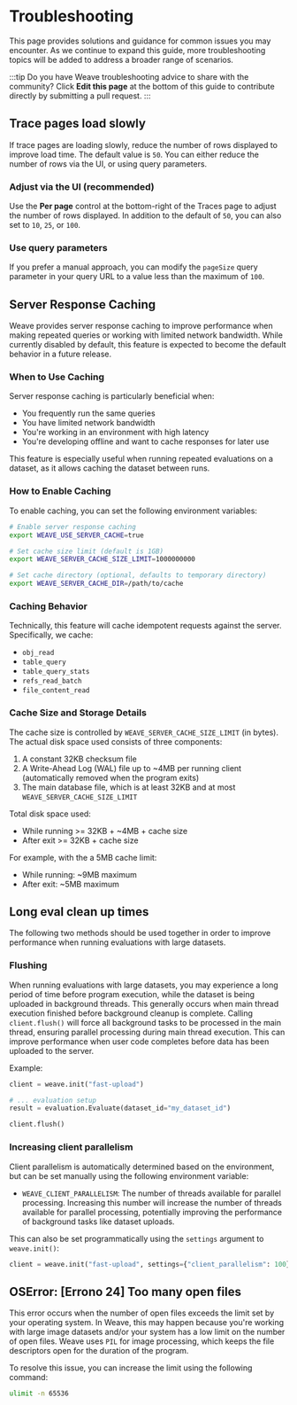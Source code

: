 # Troubleshooting

This page provides solutions and guidance for common issues you may encounter. As we continue to expand this guide, more troubleshooting topics will be added to address a broader range of scenarios.

:::tip
Do you have Weave troubleshooting advice to share with the community? Click **Edit this page** at the bottom of this guide to contribute directly by submitting a pull request.
:::

## Trace pages load slowly

If trace pages are loading slowly, reduce the number of rows displayed to improve load time. The default value is `50`. You can either reduce the number of rows via the UI, or using query parameters.

### Adjust via the UI (recommended)

Use the **Per page** control at the bottom-right of the Traces page to adjust the number of rows displayed. In addition to the default of `50`, you can also set to `10`, `25`, or `100`.

### Use query parameters

If you prefer a manual approach, you can modify the `pageSize` query parameter in your query URL to a value less than the maximum of `100`.

## Server Response Caching

Weave provides server response caching to improve performance when making repeated queries or working with limited network bandwidth. While currently disabled by default, this feature is expected to become the default behavior in a future release.

### When to Use Caching

Server response caching is particularly beneficial when:

- You frequently run the same queries
- You have limited network bandwidth
- You're working in an environment with high latency
- You're developing offline and want to cache responses for later use

This feature is especially useful when running repeated evaluations on a dataset, as it allows caching the dataset between runs.

### How to Enable Caching

To enable caching, you can set the following environment variables:

```bash
# Enable server response caching
export WEAVE_USE_SERVER_CACHE=true

# Set cache size limit (default is 1GB)
export WEAVE_SERVER_CACHE_SIZE_LIMIT=1000000000

# Set cache directory (optional, defaults to temporary directory)
export WEAVE_SERVER_CACHE_DIR=/path/to/cache
```

### Caching Behavior

Technically, this feature will cache idempotent requests against the server. Specifically, we cache:

- `obj_read`
- `table_query`
- `table_query_stats`
- `refs_read_batch`
- `file_content_read`

### Cache Size and Storage Details

The cache size is controlled by `WEAVE_SERVER_CACHE_SIZE_LIMIT` (in bytes). The actual disk space used consists of three components:

1. A constant 32KB checksum file
2. A Write-Ahead Log (WAL) file up to ~4MB per running client (automatically removed when the program exits)
3. The main database file, which is at least 32KB and at most `WEAVE_SERVER_CACHE_SIZE_LIMIT`

Total disk space used:

- While running >= 32KB + ~4MB + cache size
- After exit >= 32KB + cache size

For example, with the a 5MB cache limit:

- While running: ~9MB maximum
- After exit: ~5MB maximum

## Long eval clean up times

The following two methods should be used together in order to improve performance when running evaluations with large datasets.

### Flushing

When running evaluations with large datasets, you may experience a long period of time before program execution, while the dataset is being uploaded in background threads. This generally occurs when main thread execution finished before background cleanup is complete. Calling `client.flush()` will force all background tasks to be processed in the main thread, ensuring parallel processing during main thread execution. This can improve performance when user code completes before data has been uploaded to the server.

Example:

```python
client = weave.init("fast-upload")

# ... evaluation setup
result = evaluation.Evaluate(dataset_id="my_dataset_id")

client.flush()
```

### Increasing client parallelism

Client parallelism is automatically determined based on the environment, but can be set manually using the following environment variable:

- `WEAVE_CLIENT_PARALLELISM`: The number of threads available for parallel processing. Increasing this number will increase the number of threads available for parallel processing, potentially improving the performance of background tasks like dataset uploads.

This can also be set programmatically using the `settings` argument to `weave.init()`:

```python
client = weave.init("fast-upload", settings={"client_parallelism": 100})
```

## OSError: [Errono 24] Too many open files

This error occurs when the number of open files exceeds the limit set by your operating system. In Weave, this may happen because you're working with large image datasets and/or your system has a low limit on the number of open files. Weave uses `PIL` for image processing, which keeps the file descriptors open for the duration of the program.

To resolve this issue, you can increase the limit using the following command:

```bash
ulimit -n 65536
```
